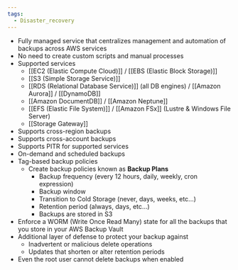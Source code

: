 ```yaml
---
tags:
  - Disaster_recovery
---
```

- Fully managed service that centralizes management and automation of backups across AWS services
- No need to create custom scripts and manual processes
- Supported services
	- [[EC2 (Elastic Compute Cloud)]] / [[EBS (Elastic Block Storage)]]
	- [[S3 (Simple Storage Service)]]
	- [[RDS (Relational Database Service)]] (all DB engines) / [[Amazon Aurora]] / [[DynamoDB]]
	- [[Amazon DocumentDB]] / [[Amazon Neptune]]
	- [[EFS (Elastic File System)]] / [[Amazon FSx]] (Lustre & Windows File Server)
	- [[Storage Gateway]]
- Supports cross-region backups
- Supports cross-account backups
- Supports PITR for supported services
- On-demand and scheduled backups
- Tag-based backup policies
	- Create backup policies known as __Backup Plans__
		- Backup frequency (every 12 hours, daily, weekly, cron expression)
		- Backup window
		- Transition to Cold Storage (never, days, weeks, etc...)
		- Retention period (always, days, etc...)
		- Backups are stored in S3
- Enforce a WORM (Write Once Read Many) state for all the backups that you store in your AWS Backup Vault
- Additional layer of defense to protect your backup against
	- Inadvertent or malicious delete operations
	- Updates that shorten or alter retention periods
- Even the root user cannot delete backups when enabled